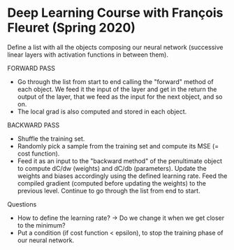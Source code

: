 # Deep Learning Course with François Fleuret (Spring 2020)

Define a list with all the objects composing our neural network (successive linear layers with activation functions in between them).

FORWARD PASS

- Go through the list from start to end calling the "forward" method of each object. We feed it the input of the layer and get in the return the output of the layer, that we feed as the input for the next object, and so on.
- The local grad is also computed and stored in each object.

BACKWARD PASS

- Shuffle the training set.
- Randomly pick a sample from the training set and compute its MSE (= cost function).
- Feed it as an input to the "backward method" of the penultimate object to compute dC/dw (weights) and dC/db (parameters). Update the weights and biases accordingly using the defined learning rate. Feed the compiled gradient (computed before updating the weights) to the previous level. Continue to go through the list from end to start.

Questions
- How to define the learning rate? -> Do we change it when we get closer to the minimum?
- Put a condition (if cost function < epsilon), to stop the training phase of our neural network.
